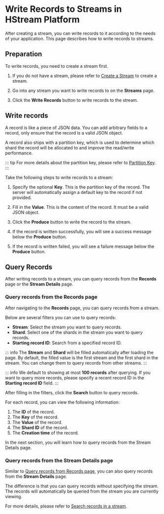 # Write Records to Streams in HStream Platform

After creating a stream, you can write records to it according to the needs of your application.
This page describes how to write records to streams.

## Preparation

To write records, you need to create a stream first.

1. If you do not have a stream, please refer to [Create a Stream](./stream-in-platform.md#create-a-stream) to create a stream.

2. Go into any stream you want to write records to on the **Streams** page.

3. Click the **Write Records** button to write records to the stream.

## Write records

A record is like a piece of JSON data. You can add arbitrary fields to a record, only ensure that the record is a valid JSON object.

A record also ships with a partition key, which is used to determine which shard the record will be allocated to and improve the read/write performance.

::: tip
For more details about the partition key, please refer to [Partition Key](./write.md#write-records-with-partition-keys).
:::

Take the following steps to write records to a stream:

1. Specify the optional **Key**. This is the partition key of the record. The server will automatically assign a default key to the record if not provided.

2. Fill in the **Value**. This is the content of the record. It must be a valid JSON object.

3. Click the **Produce** button to write the record to the stream.

4. If the record is written successfully, you will see a success message below the **Produce** button.

5. If the record is written failed, you will see a failure message below the **Produce** button.

## Query Records

After writing records to a stream, you can query records from the **Records** page or the **Stream Details** page.

### Query records from the Records page

After navigating to the **Records** page, you can query records from a stream.

Below are several filters you can use to query records:

- **Stream**: Select the stream you want to query records.
- **Shard**: Select one of the shards in the stream you want to query records.
- **Starting record ID**: Search from a specified record ID.

::: info
The **Stream** and **Shard** will be filled automatically after loading the page.
By default, the filled value is the first stream and the first shard in the stream.
You can change them to query records from other streams.
:::

::: info
We default to showing at most **100 records** after querying. If you want to query more records,
please specify a recent record ID in the **Starting record ID** field.
:::

After filling in the filters, click the **Search** button to query records.

For each record, you can view the following information:

1. The **ID** of the record.
2. The **Key** of the record.
3. The **Value** of the record.
4. The **Shard ID** of the record.
5. The **Creation time** of the record.

In the next section, you will learn how to query records from the Stream Details page.

### Query records from the Stream Details page

Similar to [Query records from Records page](#query-records-from-the-records-page),
you can also query records from the **Stream Details** page.

The difference is that you can query records without specifying the stream.
The records will automatically be queried from the stream you are currently viewing.

For more details, please refer to [Search records in a stream](./stream-in-platform.md#search-records-in-a-stream).

